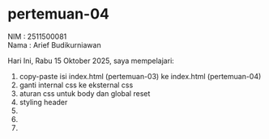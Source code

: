 # pertemuan-04

NIM : 2511500081<br>
Nama : Arief Budikurniawan<br>

Hari Ini, Rabu 15 Oktober 2025, saya mempelajari:
<ol>
  <li>copy-paste isi index.html (pertemuan-03) ke index.html (pertemuan-04)</li>
  <li>ganti internal css ke eksternal css</li>
  <li>aturan css untuk body dan global reset</li>
  <li>styling header</li>
  <li></li>
  <li></li>
  <li></li>
</ol>